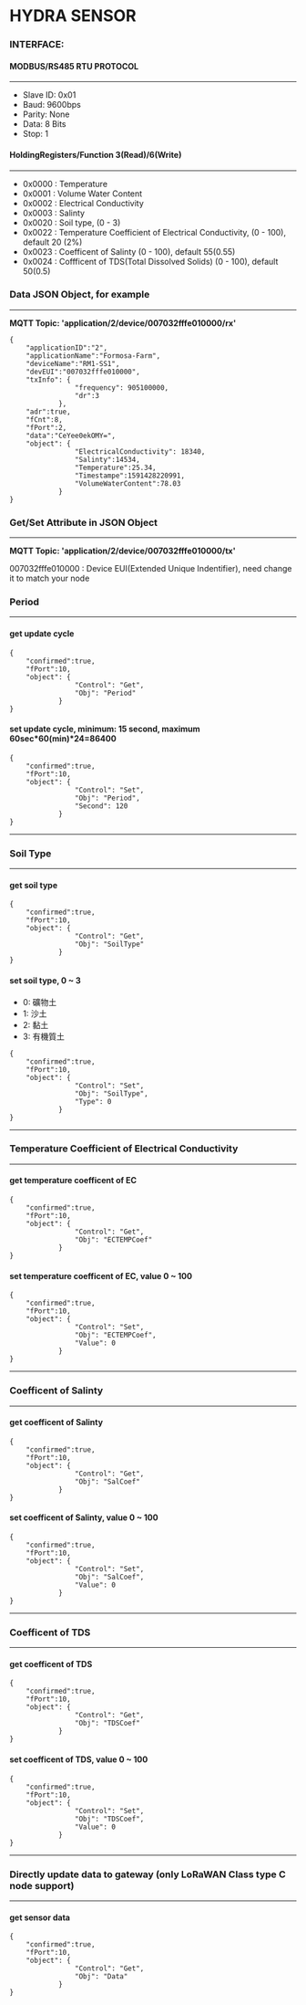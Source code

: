 
HYDRA SENSOR
===
### INTERFACE: 
#### MODBUS/RS485 RTU PROTOCOL
---
 * Slave ID: 0x01
 * Baud: 9600bps
 * Parity: None
 * Data: 8 Bits
 * Stop: 1

#### HoldingRegisters/Function 3(Read)/6(Write)
---
* 0x0000 : Temperature
* 0x0001 : Volume Water Content
* 0x0002 : Electrical Conductivity
* 0x0003 : Salinty
* 0x0020 : Soil type, (0 - 3)
* 0x0022 : Temperature Coefficient of Electrical Conductivity, (0 - 100), default 20 (2%)
* 0x0023 : Coefficent of Salinty (0 - 100), default 55(0.55)
* 0x0024 : Coffficent of TDS(Total Dissolved Solids) (0 - 100), default 50(0.5)

####

### Data JSON Object, for example
---
**MQTT Topic: 'application/2/device/007032fffe010000/rx'**
```
{ 
    "applicationID":"2",
    "applicationName":"Formosa-Farm",
    "deviceName":"RM1-SS1",
    "devEUI":"007032fffe010000",
    "txInfo": { 
                "frequency": 905100000, 
                "dr":3 
            },
    "adr":true,
    "fCnt":8,
    "fPort":2,
    "data":"CeYee0ekOMY=",
    "object": {
                "ElectricalConductivity": 18340,
                "Salinty":14534,
                "Temperature":25.34,
                "Timestampe":1591428220991,
                "VolumeWaterContent":78.03
            }
}
```
### Get/Set Attribute in JSON Object
---
**MQTT Topic: 'application/2/device/007032fffe010000/tx'**

007032fffe010000 : Device EUI(Extended Unique Indentifier), need change it to match your node

### Period
---
#### get update cycle
```
{
    "confirmed":true,
    "fPort":10,
    "object": { 
                "Control": "Get", 
                "Obj": "Period" 
            }
}
```


#### set update cycle, minimum: 15 second, maximum 60sec*60(min)*24=86400
```
{
    "confirmed":true,
    "fPort":10,
    "object": { 
                "Control": "Set",
                "Obj": "Period",                
                "Second": 120 
            }
}
```
---


### Soil Type
---
#### get soil type
```
{
    "confirmed":true,
    "fPort":10,
    "object": { 
                "Control": "Get", 
                "Obj": "SoilType" 
            }
}
```


#### set soil type, 0 ~ 3
* 0: 礦物土
* 1: 沙土
* 2: 黏土
* 3: 有機質土


```
{
    "confirmed":true,
    "fPort":10,
    "object": { 
                "Control": "Set",
                "Obj": "SoilType",                
                "Type": 0 
            }
}
```
---


### Temperature Coefficient of Electrical Conductivity
---
#### get temperature coefficent of EC
```
{
    "confirmed":true,
    "fPort":10,
    "object": { 
                "Control": "Get", 
                "Obj": "ECTEMPCoef" 
            }
}
```


#### set temperature coefficent of EC, value 0 ~ 100

```
{
    "confirmed":true,
    "fPort":10,
    "object": { 
                "Control": "Set",
                "Obj": "ECTEMPCoef",                
                "Value": 0 
            }
}
```
---


### Coefficent of Salinty
---
#### get coefficent of Salinty
```
{
    "confirmed":true,
    "fPort":10,
    "object": { 
                "Control": "Get", 
                "Obj": "SalCoef" 
            }
}
```


#### set coefficent of Salinty, value 0 ~ 100

```
{
    "confirmed":true,
    "fPort":10,
    "object": { 
                "Control": "Set",
                "Obj": "SalCoef",                
                "Value": 0 
            }
}
```
---


### Coefficent of TDS
---
#### get coefficent of TDS
```
{
    "confirmed":true,
    "fPort":10,
    "object": { 
                "Control": "Get", 
                "Obj": "TDSCoef" 
            }
}
```


#### set coefficent of TDS, value 0 ~ 100

```
{
    "confirmed":true,
    "fPort":10,
    "object": { 
                "Control": "Set",
                "Obj": "TDSCoef",                
                "Value": 0 
            }
}
```
---


### Directly update data to gateway (only LoRaWAN Class type C node support)
---
#### get sensor data
```
{
    "confirmed":true,
    "fPort":10,
    "object": { 
                "Control": "Get", 
                "Obj": "Data" 
            }
}